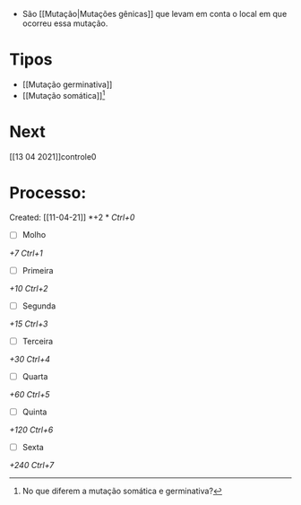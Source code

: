 + São [[Mutação|Mutações gênicas]] que levam em conta o local em que ocorreu essa mutação.
# Tipos
+ [[Mutação germinativa]]
+ [[Mutação somática]][^882851]

[^882851]: No que diferem a mutação somática e germinativa?

# Next
[[13 04 2021]]controle0
# Processo:
Created: [[11-04-21]]
*+2 *  *Ctrl+0*
- [ ] Molho  

*+7*  *Ctrl+1*

- [ ] Primeira 

*+10*  *Ctrl+2*

- [ ] Segunda

*+15*  *Ctrl+3*

- [ ] Terceira 

*+30*  *Ctrl+4*

- [ ] Quarta 

*+60*  *Ctrl+5*

- [ ] Quinta 

*+120*  *Ctrl+6*

- [ ] Sexta 

*+240*  *Ctrl+7*
